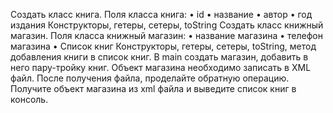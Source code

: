 Создать класс книга.
Поля класса книга:
• id
• название
• автор
• год издания
Конструкторы, гетеры, сетеры, toString
Создать класс книжный магазин.
Поля класса книжный магазин:
• название магазина
• телефон магазина
• Список книг
Конструкторы, гетеры, сетеры, toString, метод добавления книги в список
книг.
В main создать магазин, добавить в него пару-тройку книг.
Объект магазина необходимо записать в XML файл.
После получения файла, проделайте обратную операцию. Получите
объект магазина из xml файла и выведите список книг в консоль.
